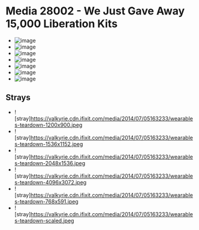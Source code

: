 # Media 28002 - We Just Gave Away 15,000 Liberation Kits

- ![image](https://valkyrie.cdn.ifixit.com/media/2014/07/05163233/liberation-week.jpeg)
- ![image](https://valkyrie.cdn.ifixit.com/media/2014/07/05163233/liberation-week-150x150.jpeg)
- ![image](https://valkyrie.cdn.ifixit.com/media/2014/07/05163233/liberation-week-300x200.jpeg)
- ![image](https://valkyrie.cdn.ifixit.com/media/2014/07/05163233/liberation-week-600x400.jpeg)
- ![image](https://valkyrie.cdn.ifixit.com/media/2014/07/05163233/liberation-week-768x512.jpeg)
- ![image](https://valkyrie.cdn.ifixit.com/media/2014/07/05163233/liberation-week-324x216.jpeg)
- ![image](https://valkyrie.cdn.ifixit.com/media/2014/07/05163233/liberation-week-450x300.jpeg)

## Strays
- ![stray]https://valkyrie.cdn.ifixit.com/media/2014/07/05163233/wearables-teardown-1200x900.jpeg
- ![stray]https://valkyrie.cdn.ifixit.com/media/2014/07/05163233/wearables-teardown-1536x1152.jpeg
- ![stray]https://valkyrie.cdn.ifixit.com/media/2014/07/05163233/wearables-teardown-2048x1536.jpeg
- ![stray]https://valkyrie.cdn.ifixit.com/media/2014/07/05163233/wearables-teardown-4096x3072.jpeg
- ![stray]https://valkyrie.cdn.ifixit.com/media/2014/07/05163233/wearables-teardown-768x591.jpeg
- ![stray]https://valkyrie.cdn.ifixit.com/media/2014/07/05163233/wearables-teardown-scaled.jpeg
